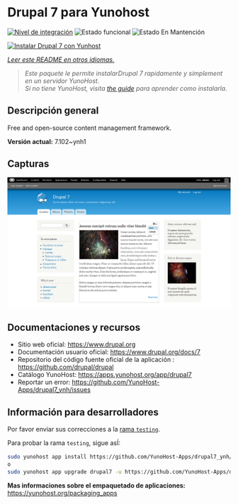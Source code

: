 <!--
Este archivo README esta generado automaticamente<https://github.com/YunoHost/apps/tree/master/tools/readme_generator>
No se debe editar a mano.
-->

# Drupal 7 para Yunohost

[![Nivel de integración](https://dash.yunohost.org/integration/drupal7.svg)](https://ci-apps.yunohost.org/ci/apps/drupal7/) ![Estado funcional](https://ci-apps.yunohost.org/ci/badges/drupal7.status.svg) ![Estado En Mantención](https://ci-apps.yunohost.org/ci/badges/drupal7.maintain.svg)

[![Instalar Drupal 7 con Yunhost](https://install-app.yunohost.org/install-with-yunohost.svg)](https://install-app.yunohost.org/?app=drupal7)

*[Leer este README en otros idiomas.](./ALL_README.md)*

> *Este paquete le permite instalarDrupal 7 rapidamente y simplement en un servidor YunoHost.*  
> *Si no tiene YunoHost, visita [the guide](https://yunohost.org/install) para aprender como instalarla.*

## Descripción general

Free and open-source content management framework.


**Versión actual:** 7.102~ynh1

## Capturas

![Captura de Drupal 7](./doc/screenshots/screenshot.png)

## Documentaciones y recursos

- Sitio web oficial: <https://www.drupal.org>
- Documentación usuario oficial: <https://www.drupal.org/docs/7>
- Repositorio del código fuente oficial de la aplicación : <https://github.com/drupal/drupal>
- Catálogo YunoHost: <https://apps.yunohost.org/app/drupal7>
- Reportar un error: <https://github.com/YunoHost-Apps/drupal7_ynh/issues>

## Información para desarrolladores

Por favor enviar sus correcciones a la [rama `testing`](https://github.com/YunoHost-Apps/drupal7_ynh/tree/testing).

Para probar la rama `testing`, sigue asÍ:

```bash
sudo yunohost app install https://github.com/YunoHost-Apps/drupal7_ynh/tree/testing --debug
o
sudo yunohost app upgrade drupal7 -u https://github.com/YunoHost-Apps/drupal7_ynh/tree/testing --debug
```

**Mas informaciones sobre el empaquetado de aplicaciones:** <https://yunohost.org/packaging_apps>
